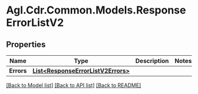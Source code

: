 # Agl.Cdr.Common.Models.ResponseErrorListV2

## Properties

Name | Type | Description | Notes
------------ | ------------- | ------------- | -------------
**Errors** | [**List&lt;ResponseErrorListV2Errors&gt;**](ResponseErrorListV2Errors.md) |  | 

[[Back to Model list]](../README.md#documentation-for-models) [[Back to API list]](../README.md#documentation-for-api-endpoints) [[Back to README]](../README.md)

